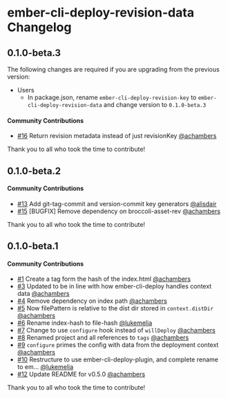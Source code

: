 # ember-cli-deploy-revision-data Changelog

## 0.1.0-beta.3

The following changes are required if you are upgrading from the previous version:
- Users
  + In package.json, rename `ember-cli-deploy-revision-key` to `ember-cli-deploy-revision-data` and change
    version to `0.1.0-beta.3`

#### Community Contributions

- [#16](https://github.com/ember-cli-deploy/ember-cli-deploy-revision-data/pull/16) Return revision metadata instead of just revisionKey [@achambers](https://github.com/achambers)

Thank you to all who took the time to contribute!

## 0.1.0-beta.2

#### Community Contributions

- [#13](https://github.com/ember-cli-deploy/ember-cli-deploy-revision-data/pull/13) Add git-tag-commit and version-commit key generators [@alisdair](https://github.com/alisdair)
- [#15](https://github.com/ember-cli-deploy/ember-cli-deploy-revision-data/pull/15) [BUGFIX] Remove dependency on broccoli-asset-rev [@achambers](https://github.com/achambers)

Thank you to all who took the time to contribute!

## 0.1.0-beta.1

#### Community Contributions

- [#1](https://github.com/ember-cli-deploy/ember-cli-deploy-revision-data/pull/1) Create a tag form the hash of the index.html [@achambers](https://github.com/achambers)
- [#3](https://github.com/ember-cli-deploy/ember-cli-deploy-revision-data/pull/3) Updated to be in line with how ember-cli-deploy handles context data [@achambers](https://github.com/achambers)
- [#4](https://github.com/ember-cli-deploy/ember-cli-deploy-revision-data/pull/4) Remove dependency on index path [@achambers](https://github.com/achambers)
- [#5](https://github.com/ember-cli-deploy/ember-cli-deploy-revision-data/pull/5) Now filePattern is relative to the dist dir stored in `context.distDir` [@achambers](https://github.com/achambers)
- [#6](https://github.com/ember-cli-deploy/ember-cli-deploy-revision-data/pull/6) Rename index-hash to file-hash [@lukemelia](https://github.com/lukemelia)
- [#7](https://github.com/ember-cli-deploy/ember-cli-deploy-revision-data/pull/7) Change to use `configure` hook instead of `willDeploy` [@achambers](https://github.com/achambers)
- [#8](https://github.com/ember-cli-deploy/ember-cli-deploy-revision-data/pull/8) Renamed project and all references to `tags` [@achambers](https://github.com/achambers)
- [#9](https://github.com/ember-cli-deploy/ember-cli-deploy-revision-data/pull/9) `configure` primes the config with data from the deployment context [@achambers](https://github.com/achambers)
- [#10](https://github.com/ember-cli-deploy/ember-cli-deploy-revision-data/pull/10) Restructure to use ember-cli-deploy-plugin, and complete rename to em… [@lukemelia](https://github.com/lukemelia)
- [#12](https://github.com/ember-cli-deploy/ember-cli-deploy-revision-data/pull/12) Update README for v0.5.0 [@achambers](https://github.com/achambers)

Thank you to all who took the time to contribute!
